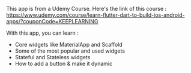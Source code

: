 This app is from a Udemy Course. Here's the link of this course : 
https://www.udemy.com/course/learn-flutter-dart-to-build-ios-android-apps/?couponCode=KEEPLEARNING

With this app, you can learn : 
- Core widgets like MaterialApp and Scaffold
- Some of the most popular and used widgets
- Stateful and Stateless widgets
- How to add a button & make it dynamic
